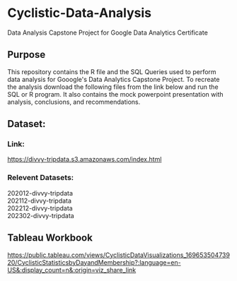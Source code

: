 # Cyclistic-Data-Analysis
Data Analysis Capstone Project for Google Data Analytics Certificate

## Purpose
This repository contains the R file and the SQL Queries used to perform 
data analysis for Gooogle's Data Analytics Capstone Project. 
To recreate the analysis download the following files from the link below and run the SQL or R program.
It also contains the mock powerpoint presentation with analysis, conclusions, and recommendations.

## Dataset:
### Link: 
https://divvy-tripdata.s3.amazonaws.com/index.html

### Relevent Datasets:
202012-divvy-tripdata   
202112-divvy-tripdata  
202212-divvy-tripdata  
202302-divvy-tripdata  

## Tableau Workbook
https://public.tableau.com/views/CyclisticDataVisualizations_16965350473920/CyclisticStatisticsbyDayandMembership?:language=en-US&:display_count=n&:origin=viz_share_link

